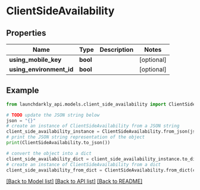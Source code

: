 # ClientSideAvailability


## Properties

Name | Type | Description | Notes
------------ | ------------- | ------------- | -------------
**using_mobile_key** | **bool** |  | [optional] 
**using_environment_id** | **bool** |  | [optional] 

## Example

```python
from launchdarkly_api.models.client_side_availability import ClientSideAvailability

# TODO update the JSON string below
json = "{}"
# create an instance of ClientSideAvailability from a JSON string
client_side_availability_instance = ClientSideAvailability.from_json(json)
# print the JSON string representation of the object
print(ClientSideAvailability.to_json())

# convert the object into a dict
client_side_availability_dict = client_side_availability_instance.to_dict()
# create an instance of ClientSideAvailability from a dict
client_side_availability_from_dict = ClientSideAvailability.from_dict(client_side_availability_dict)
```
[[Back to Model list]](../README.md#documentation-for-models) [[Back to API list]](../README.md#documentation-for-api-endpoints) [[Back to README]](../README.md)


